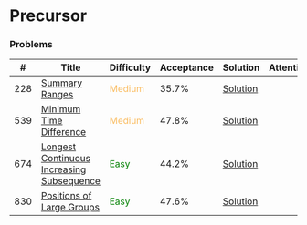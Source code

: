 Precursor
===

### Problems
| #   | Title    |   Difficulty | Acceptance |Solution  | Attention |
| --- | --- | --- | --- | --- | --- |
|228  | [Summary Ranges](https://leetcode.com/problems/summary-ranges/) | <span style="color:#FABC60">Medium</span> | 35.7% |[Solution](../problems/228.md)| |
|539  | [Minimum Time Difference](https://leetcode.com/problems/minimum-time-difference/) | <span style="color:#FABC60">Medium</span> | 47.8% | [Solution](../problems/539.md)| |
|674 | [Longest Continuous Increasing Subsequence](https://leetcode.com/problems/longest-continuous-increasing-subsequence/) | <span style="color:green">Easy</span> | 44.2% |[Solution](../problems/674.md)| |
|830  | [Positions of Large Groups](https://leetcode.com/problems/positions-of-large-groups/) | <span style="color:green">Easy</span> | 47.6% | [Solution](problems/830.md)| |